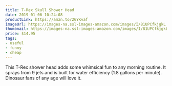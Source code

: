 ```yaml
---
title: T-Rex Skull Shower Head
date: 2019-01-06 10:24:08
productLink: https://amzn.to/2GYKvaf
imageUrl: https://images-na.ssl-images-amazon.com/images/I/81UPCfkjgkL._SX679_.jpg
thumbnail: https://images-na.ssl-images-amazon.com/images/I/81UPCfkjgkL._SR600,315_.jpg
price: $14.95
tags:
- useful
- funny
- cheap
---
```


This T-Rex shower head adds some whimsical fun to any morning routine. It sprays from 9 jets and is built for water efficiency (1.8 gallons per minute). Dinosaur fans of any age will love it.